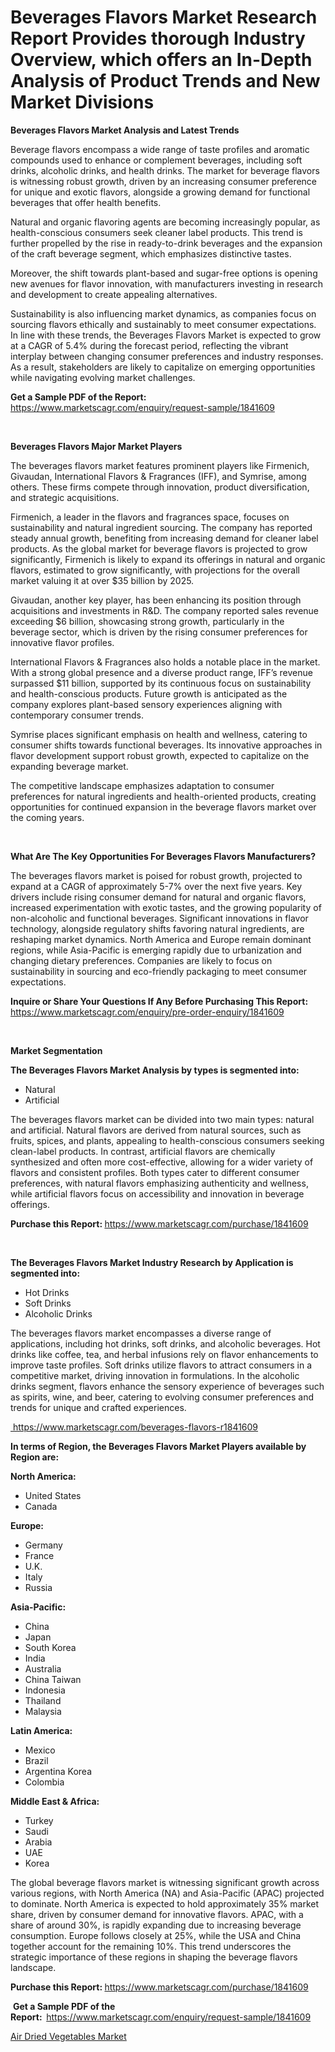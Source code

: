<p><h1>Beverages Flavors Market Research Report Provides thorough Industry Overview, which offers an In-Depth Analysis of Product Trends and New Market Divisions</h1></p><p><strong>Beverages Flavors Market Analysis and Latest Trends</strong></p>
<p><p>Beverage flavors encompass a wide range of taste profiles and aromatic compounds used to enhance or complement beverages, including soft drinks, alcoholic drinks, and health drinks. The market for beverage flavors is witnessing robust growth, driven by an increasing consumer preference for unique and exotic flavors, alongside a growing demand for functional beverages that offer health benefits. </p><p>Natural and organic flavoring agents are becoming increasingly popular, as health-conscious consumers seek cleaner label products. This trend is further propelled by the rise in ready-to-drink beverages and the expansion of the craft beverage segment, which emphasizes distinctive tastes. </p><p>Moreover, the shift towards plant-based and sugar-free options is opening new avenues for flavor innovation, with manufacturers investing in research and development to create appealing alternatives. </p><p>Sustainability is also influencing market dynamics, as companies focus on sourcing flavors ethically and sustainably to meet consumer expectations. In line with these trends, the Beverages Flavors Market is expected to grow at a CAGR of 5.4% during the forecast period, reflecting the vibrant interplay between changing consumer preferences and industry responses. As a result, stakeholders are likely to capitalize on emerging opportunities while navigating evolving market challenges.</p></p>
<p><strong>Get a Sample PDF of the Report:&nbsp;</strong> <a href="https://www.marketscagr.com/enquiry/request-sample/1841609?utm_campaign=1902&utm_medium=2&utm_source=Github&utm_content=ia&utm_term=14022025&utm_id=beverages-flavors">https://www.marketscagr.com/enquiry/request-sample/1841609</a></p>
<p>&nbsp;</p>
<p><strong>Beverages Flavors Major Market Players</strong></p>
<p><p>The beverages flavors market features prominent players like Firmenich, Givaudan, International Flavors & Fragrances (IFF), and Symrise, among others. These firms compete through innovation, product diversification, and strategic acquisitions.</p><p>Firmenich, a leader in the flavors and fragrances space, focuses on sustainability and natural ingredient sourcing. The company has reported steady annual growth, benefiting from increasing demand for cleaner label products. As the global market for beverage flavors is projected to grow significantly, Firmenich is likely to expand its offerings in natural and organic flavors, estimated to grow significantly, with projections for the overall market valuing it at over $35 billion by 2025.</p><p>Givaudan, another key player, has been enhancing its position through acquisitions and investments in R&D. The company reported sales revenue exceeding $6 billion, showcasing strong growth, particularly in the beverage sector, which is driven by the rising consumer preferences for innovative flavor profiles.</p><p>International Flavors & Fragrances also holds a notable place in the market. With a strong global presence and a diverse product range, IFF’s revenue surpassed $11 billion, supported by its continuous focus on sustainability and health-conscious products. Future growth is anticipated as the company explores plant-based sensory experiences aligning with contemporary consumer trends.</p><p>Symrise places significant emphasis on health and wellness, catering to consumer shifts towards functional beverages. Its innovative approaches in flavor development support robust growth, expected to capitalize on the expanding beverage market.</p><p>The competitive landscape emphasizes adaptation to consumer preferences for natural ingredients and health-oriented products, creating opportunities for continued expansion in the beverage flavors market over the coming years.</p></p>
<p>&nbsp;</p>
<p><strong>What Are The Key Opportunities For Beverages Flavors Manufacturers?</strong></p>
<p><p>The beverages flavors market is poised for robust growth, projected to expand at a CAGR of approximately 5-7% over the next five years. Key drivers include rising consumer demand for natural and organic flavors, increased experimentation with exotic tastes, and the growing popularity of non-alcoholic and functional beverages. Significant innovations in flavor technology, alongside regulatory shifts favoring natural ingredients, are reshaping market dynamics. North America and Europe remain dominant regions, while Asia-Pacific is emerging rapidly due to urbanization and changing dietary preferences. Companies are likely to focus on sustainability in sourcing and eco-friendly packaging to meet consumer expectations.</p></p>
<p><strong>Inquire or Share Your Questions If Any Before Purchasing This Report:</strong> <a href="https://www.marketscagr.com/enquiry/pre-order-enquiry/1841609?utm_campaign=1902&utm_medium=2&utm_source=Github&utm_content=ia&utm_term=14022025&utm_id=beverages-flavors">https://www.marketscagr.com/enquiry/pre-order-enquiry/1841609</a></p>
<p>&nbsp;</p>
<p><strong>Market Segmentation</strong></p>
<p><strong>The Beverages Flavors Market Analysis by types is segmented into:</strong></p>
<p><ul><li>Natural</li><li>Artificial</li></ul></p>
<p><p>The beverages flavors market can be divided into two main types: natural and artificial. Natural flavors are derived from natural sources, such as fruits, spices, and plants, appealing to health-conscious consumers seeking clean-label products. In contrast, artificial flavors are chemically synthesized and often more cost-effective, allowing for a wider variety of flavors and consistent profiles. Both types cater to different consumer preferences, with natural flavors emphasizing authenticity and wellness, while artificial flavors focus on accessibility and innovation in beverage offerings.</p></p>
<p><strong>Purchase this Report:&nbsp;</strong><a href="https://www.marketscagr.com/purchase/1841609?utm_campaign=1902&utm_medium=2&utm_source=Github&utm_content=ia&utm_term=14022025&utm_id=beverages-flavors">https://www.marketscagr.com/purchase/1841609</a></p>
<p>&nbsp;</p>
<p><strong>The Beverages Flavors Market Industry Research by Application is segmented into:</strong></p>
<p><ul><li>Hot Drinks</li><li>Soft Drinks</li><li>Alcoholic Drinks</li></ul></p>
<p><p>The beverages flavors market encompasses a diverse range of applications, including hot drinks, soft drinks, and alcoholic beverages. Hot drinks like coffee, tea, and herbal infusions rely on flavor enhancements to improve taste profiles. Soft drinks utilize flavors to attract consumers in a competitive market, driving innovation in formulations. In the alcoholic drinks segment, flavors enhance the sensory experience of beverages such as spirits, wine, and beer, catering to evolving consumer preferences and trends for unique and crafted experiences.</p></p>
<p><a href="https://www.marketscagr.com/beverages-flavors-r1841609?utm_campaign=1902&utm_medium=2&utm_source=Github&utm_content=ia&utm_term=14022025&utm_id=beverages-flavors">&nbsp;https://www.marketscagr.com/beverages-flavors-r1841609</a></p>
<p><strong>In terms of Region, the Beverages Flavors Market Players available by Region are:</strong></p>
<p>
    <p> <strong> North America: </strong>
        <ul>
            <li>United States</li>
            <li>Canada</li>
        </ul>
        </p> 
    <p> <strong> Europe: </strong>
        <ul>
            <li>Germany</li>
            <li>France</li>
            <li>U.K.</li>
            <li>Italy</li>
            <li>Russia</li>
        </ul>
        </p> 
    <p> <strong> Asia-Pacific: </strong>
        <ul>
            <li>China</li>
            <li>Japan</li>
            <li>South Korea</li>
            <li>India</li>
            <li>Australia</li>
            <li>China Taiwan</li>
            <li>Indonesia</li>
            <li>Thailand</li>
            <li>Malaysia</li>
        </ul>
        </p> 
    <p> <strong> Latin America: </strong>
        <ul>
            <li>Mexico</li>
            <li>Brazil</li>
            <li>Argentina Korea</li>
            <li>Colombia</li>
        </ul>
        </p> 
    <p> <strong> Middle East & Africa: </strong>
        <ul>
            <li>Turkey</li>
            <li>Saudi</li>
            <li>Arabia</li>
            <li>UAE</li>
            <li>Korea</li>
        </ul>
    </p>
    </p>
<p><p>The global beverage flavors market is witnessing significant growth across various regions, with North America (NA) and Asia-Pacific (APAC) projected to dominate. North America is expected to hold approximately 35% market share, driven by consumer demand for innovative flavors. APAC, with a share of around 30%, is rapidly expanding due to increasing beverage consumption. Europe follows closely at 25%, while the USA and China together account for the remaining 10%. This trend underscores the strategic importance of these regions in shaping the beverage flavors landscape.</p></p>
<p><strong>Purchase this Report: </strong><a href="https://www.marketscagr.com/purchase/1841609?utm_campaign=1902&utm_medium=2&utm_source=Github&utm_content=ia&utm_term=14022025&utm_id=beverages-flavors">https://www.marketscagr.com/purchase/1841609</a></p>
<p>&nbsp;<strong>Get a Sample PDF of the Report:&nbsp;&nbsp;</strong><a href="https://www.marketscagr.com/enquiry/request-sample/1841609?utm_campaign=1902&utm_medium=2&utm_source=Github&utm_content=ia&utm_term=14022025&utm_id=beverages-flavors">https://www.marketscagr.com/enquiry/request-sample/1841609</a></p>
<p><strong></strong></p>
<p><p><a href="https://github.com/rahu1506/Market-Research-Report-List-6/blob/main/air-dried-vegetables-market.md?utm_campaign=1902&utm_medium=2&utm_source=Github&utm_content=ia&utm_term=14022025&utm_id=beverages-flavors">Air Dried Vegetables Market</a></p></p>